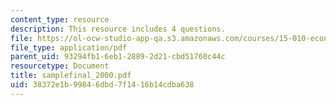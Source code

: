 ```yaml
---
content_type: resource
description: This resource includes 4 questions.
file: https://ol-ocw-studio-app-qa.s3.amazonaws.com/courses/15-010-economic-analysis-for-business-decisions-fall-2004/38372e1b99846dbd7f1416b14cdba638_samplefinal_2000.pdf
file_type: application/pdf
parent_uid: 93294fb1-6eb1-2889-2d21-cbd51760c44c
resourcetype: Document
title: samplefinal_2000.pdf
uid: 38372e1b-9984-6dbd-7f14-16b14cdba638
---
```

